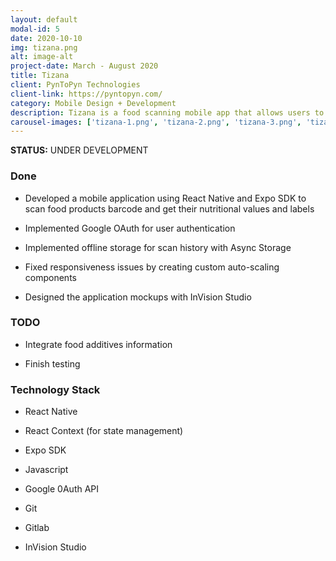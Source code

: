 ```yaml
---
layout: default
modal-id: 5
date: 2020-10-10
img: tizana.png
alt: image-alt
project-date: March - August 2020
title: Tizana
client: PynToPyn Technologies
client-link: https://pyntopyn.com/
category: Mobile Design + Development
description: Tizana is a food scanning mobile app that allows users to scan food products,get their nutritional values, and compare them to other products in the same category.
carousel-images: ['tizana-1.png', 'tizana-2.png', 'tizana-3.png', 'tizana-4.png']
---
```


**STATUS:** UNDER DEVELOPMENT

### Done

* Developed a mobile application using React Native and Expo SDK to scan food products barcode and get their nutritional values and labels

* Implemented Google OAuth for user authentication

* Implemented offline storage for scan history with Async Storage

* Fixed responsiveness issues by creating custom auto-scaling components

* Designed the application mockups with InVision Studio

### TODO

* Integrate food additives information

* Finish testing


### Technology Stack

* React Native

* React Context (for state management)

* Expo SDK

* Javascript

* Google 0Auth API

* Git

* Gitlab

* InVision Studio



